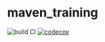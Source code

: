 # maven_training

![build CI](https://github.com/Souleimaneb/maven_training/actions/workflows/build.yml/badge.svg?event=push)
[![codecov](https://codecov.io/gh/Souleimaneb/maven_training/branch/main/graph/badge.svg?token=676MFNDJGX)](https://codecov.io/gh/Souleimaneb/maven_training)
